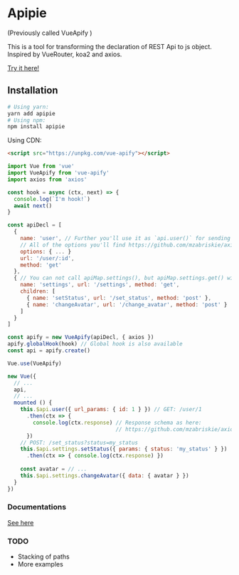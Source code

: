 # Apipie
(Previously called VueApify )

This is a tool for transforming the declaration of REST Api to js object.
Inspired by VueRouter, koa2 and axios.

[Try it here!](https://jsfiddle.net/fl0pzz/1n90wtn0/7/)

## Installation

```bash
# Using yarn:
yarn add apipie
# Using npm:
npm install apipie
```

Using CDN:

```html
<script src="https://unpkg.com/vue-apify"></script>
```

```js
import Vue from 'vue'
import VueApify from 'vue-apify'
import axios from 'axios'

const hook = async (ctx, next) => {
  console.log(`I'm hook!`)
  await next()
}

const apiDecl = [
  { 
    name: 'user', // Further you'll use it as `api.user()` for sending request
    // All of the options you'll find https://github.com/mzabriskie/axios#request-config
    options: { ... }
    url: '/user/:id',
    method: 'get'
  },
  { // You can not call apiMap.settings(), but apiMap.settings.get() will be available
    name: 'settings', url: '/settings', method: 'get',
    children: [
      { name: 'setStatus', url: '/set_status', method: 'post' },
      { name: 'changeAvatar', url: '/change_avatar', method: 'post' }
    ]
  }
]

const apify = new VueApify(apiDecl, { axios })
apify.globalHook(hook) // Global hook is also available
const api = apify.create()

Vue.use(VueApify)

new Vue({
  // ...
  api,
  // ...
  mounted () {
    this.$api.user({ url_params: { id: 1 } }) // GET: /user/1
      .then(ctx => {
        console.log(ctx.response) // Response schema as here:
                                  // https://github.com/mzabriskie/axios#response-schema
      })
    // POST: /set_status?status=my_status
    this.$api.settings.setStatus({ params: { status: 'my_status' } })
      .then(ctx => { console.log(ctx.response) })
      
    const avatar = // ...
    this.$api.settings.changeAvatar({ data: { avatar } })
  }
})
```
### Documentations
[See here](/docs)

### TODO
* Stacking of paths
* More examples
